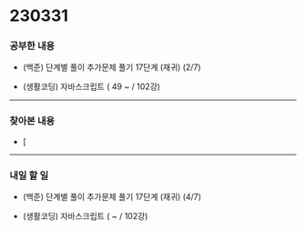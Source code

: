 # 230331

### 공부한 내용

- (백준) 단계별 풀이 추가문제 풀기 17단계 (재귀) (2/7)

- (생활코딩) 자바스크립트 ( 49 ~ / 102강)

---

### 찾아본 내용

- [

---

### 내일 할 일

- (백준) 단계별 풀이 추가문제 풀기 17단계 (재귀) (4/7)

- (생활코딩) 자바스크립트 ( ~ / 102강)
